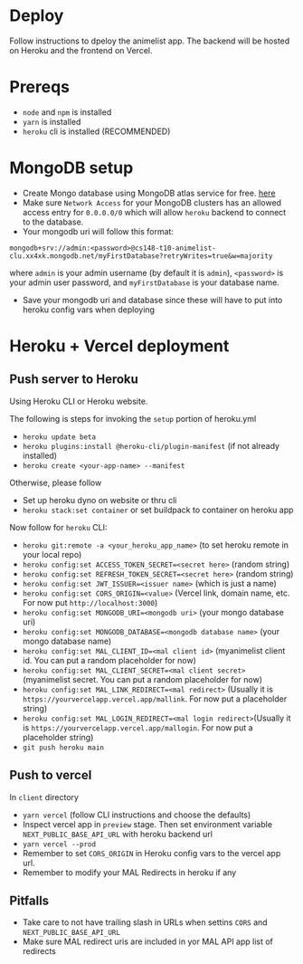 # Deploy
Follow instructions to dpeloy the animelist app. The backend will be hosted on Heroku and the frontend on Vercel.

# Prereqs
- `node` and `npm` is installed
- `yarn` is installed
- `heroku` cli is installed (RECOMMENDED)

# MongoDB setup
- Create Mongo database using MongoDB atlas service for free. [here](https://www.mongodb.com/cloud/atlas/lp/try2?utm_content=rsatest101321_exp_rsaad&utm_source=google&utm_campaign=gs_americas_united_states_search_core_brand_atlas_desktop_rsaexp2&utm_term=mongodb&utm_medium=cpc_paid_search&utm_ad=e&utm_ad_campaign_id=14931263937&adgroup=129255360958)
- Make sure `Network Access` for your MongoDB clusters has an allowed access entry for `0.0.0.0/0` which will allow `heroku` backend to connect to the database.
- Your mongodb uri will follow this format:

```
mongodb+srv://admin:<password>@cs148-t10-animelist-clu.xx4xk.mongodb.net/myFirstDatabase?retryWrites=true&w=majority
```

where `admin` is your admin username (by default it is `admin`), `<password>` is your admin user password, and `myFirstDatabase` is your database name.
- Save your mongodb uri and database since these will have to put into heroku config vars when deploying

# Heroku + Vercel deployment
## Push server to Heroku
Using Heroku CLI or Heroku website.

The following is steps for invoking the `setup` portion of heroku.yml
- `heroku update beta`
- `heroku plugins:install @heroku-cli/plugin-manifest` (if not already installed)
- `heroku create <your-app-name> --manifest`

Otherwise, please follow
- Set up heroku dyno on website or thru cli
- `heroku stack:set container` or set buildpack to container on heroku app

Now follow for `heroku` CLI:
- `heroku git:remote -a <your_heroku_app_name>` (to set heroku remote in your local repo)
- `heroku config:set ACCESS_TOKEN_SECRET=<secret here>` (random string)
- `heroku config:set REFRESH_TOKEN_SECRET=<secret here>` (random string)
- `heroku config:set JWT_ISSUER=<issuer name>` (which is just a name)
- `heroku config:set CORS_ORIGIN=<value>` (Vercel link, domain name, etc. For now put `http://localhost:3000`)
- `heroku config:set MONGODB_URI=<mongodb uri>` (your mongo database uri)
- `heroku config:set MONGODB_DATABASE=<mongodb database name>` (your mongo database name) 
- `heroku config:set MAL_CLIENT_ID=<mal client id>` (myanimelist client id. You can put a random placeholder for now)
- `heroku config:set MAL_CLIENT_SECRET=<mal client secret>` (myanimelist secret. You can put a random placeholder for now)
- `heroku config:set MAL_LINK_REDIRECT=<mal redirect>` (Usually it is `https://yourvercelapp.vercel.app/mallink`. For now put a placeholder string)
- `heroku config:set MAL_LOGIN_REDIRECT=<mal login redirect>`(Usually it is `https://yourvercelapp.vercel.app/mallogin`. For now put a placeholder string)
- `git push heroku main`
## Push to vercel
In `client` directory
- `yarn vercel` (follow CLI instructions and choose the defaults)
- Inspect vercel app in `preview` stage. Then set environment variable `NEXT_PUBLIC_BASE_API_URL` with heroku backend url
- `yarn vercel --prod`
- Remember to set `CORS_ORIGIN` in Heroku config vars to the vercel app url.
- Remember to modify your MAL Redirects in heroku if any
## Pitfalls
- Take care to not have trailing slash in URLs when settins `CORS` and `NEXT_PUBLIC_BASE_API_URL`
- Make sure MAL redirect uris are included in yor MAL API app list of redirects